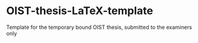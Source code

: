 # OIST-thesis-LaTeX-template
Template for the temporary bound OIST thesis, submitted to the examiners only
